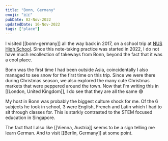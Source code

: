 ```yaml
---
title: "Bonn, Germany"
emoji: "🇩🇪"
pubDate: 02-Nov-2022
updatedDate: 16-Nov-2022
tags: ["place"]
---
```


I visited [[bonn-germany]] all the way back in 2017, on a school trip at [NUS High School](https://www.nushigh.edu.sg/). Since this note-taking practice was started in 2022, I do not have much recollection of takeways from Bonn, beyond the fact that it was a cool place.

Bonn was the first time I had been outside Asia, coincidentally I also managed to see snow for the first time on this trip. Since we were there during Christmas season, we also explored the many cute Christmas markets that were peppered around the town. Now that I'm writing this in [[London, United Kingdom]], I do see that they are all the same 😅

My host in Bonn was probably the biggest culture shock for me. Of the 6 subjects he took in school, 3 were English, French and Latin which I had to sit through classes for. This is starkly contrasted to the STEM focused education in Singapore.

The fact that I also like [[Vienna, Austria]] seems to be a sign telling me learn German. And to visit [[Berlin, Germany]] at some point.
